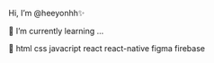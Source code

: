 Hi, I’m @heeyonhh✨

🌱 I’m currently learning ...

💞️ html css javacript react react-native figma firebase

